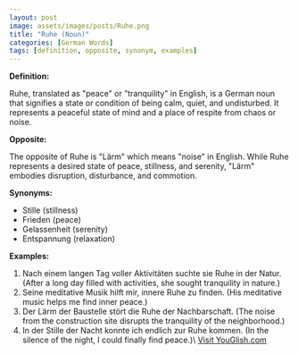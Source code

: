 ```yaml
---
layout: post
image: assets/images/posts/Ruhe.png
title: "Ruhe (Noun)"
categories: [German Words]
tags: [definition, opposite, synonym, examples]
---
```


**Definition:**

Ruhe, translated as "peace" or "tranquility" in English, is a German noun that signifies a state or condition of being calm, quiet, and undisturbed. It represents a peaceful state of mind and a place of respite from chaos or noise.

**Opposite:**

The opposite of Ruhe is "Lärm" which means "noise" in English. While Ruhe represents a desired state of peace, stillness, and serenity, "Lärm" embodies disruption, disturbance, and commotion. 

**Synonyms:**

- Stille (stillness)
- Frieden (peace)
- Gelassenheit (serenity)
- Entspannung (relaxation)

**Examples:**

1. Nach einem langen Tag voller Aktivitäten suchte sie Ruhe in der Natur. (After a long day filled with activities, she sought tranquility in nature.)
2. Seine meditative Musik hilft mir, innere Ruhe zu finden. (His meditative music helps me find inner peace.)
3. Der Lärm der Baustelle stört die Ruhe der Nachbarschaft. (The noise from the construction site disrupts the tranquility of the neighborhood.)
4. In der Stille der Nacht konnte ich endlich zur Ruhe kommen. (In the silence of the night, I could finally find peace.)\ <a id="yg-widget-0" class="youglish-widget" data-query="Ruhe" data-lang="german" data-components="8412" data-auto-start="0" data-bkg-color="theme_light" data-title="How%20to%20pronounce%20Ruhe%20in%20German"  rel="nofollow" href="https://youglish.com">Visit YouGlish.com</a><script async src="https://youglish.com/public/emb/widget.js" charset="utf-8"></script>